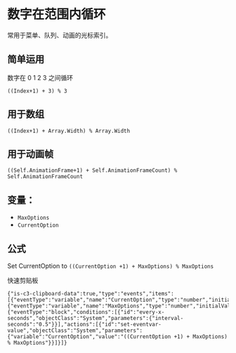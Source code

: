 # 数字在范围内循环

常用于菜单、队列、动画的光标索引。

## 简单运用
数字在 0 1 2 3 之间循环
```
((Index+1) + 3) % 3
```

## 用于数组
```
((Index+1) + Array.Width) % Array.Width
```

## 用于动画帧
```
((Self.AnimationFrame+1) + Self.AnimationFrameCount) % Self.AnimationFrameCount
```

## 变量：
- ` MaxOptions `
- ` CurrentOption `

## 公式
Set CurrentOption to `((CurrentOption +1) + MaxOptions) % MaxOptions`

快速剪贴板
```
{"is-c3-clipboard-data":true,"type":"events","items":[{"eventType":"variable","name":"CurrentOption","type":"number","initialValue":"0","comment":"","isStatic":false,"isConstant":false},{"eventType":"variable","name":"MaxOptions","type":"number","initialValue":"3","comment":"","isStatic":false,"isConstant":false},{"eventType":"block","conditions":[{"id":"every-x-seconds","objectClass":"System","parameters":{"interval-seconds":"0.5"}}],"actions":[{"id":"set-eventvar-value","objectClass":"System","parameters":{"variable":"CurrentOption","value":"((CurrentOption +1) + MaxOptions) % MaxOptions"}}]}]}
```
